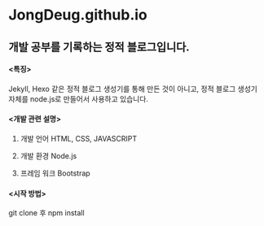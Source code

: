 JongDeug.github.io
===================
개발 공부를 기록하는 정적 블로그입니다.
----------------------------------
#### <특징>
Jekyll, Hexo 같은 정적 블로그 생성기를 통해 만든 것이 아니고, 정적 블로그 생성기 자체를 node.js로 만들어서 사용하고 있습니다. 

#### <개발 관련 설명>
1. 개발 언어 
    HTML, CSS, JAVASCRIPT

2. 개발 환경
    Node.js

3. 프레임 워크
    Bootstrap

#### <시작 방법>
git clone 후 npm install